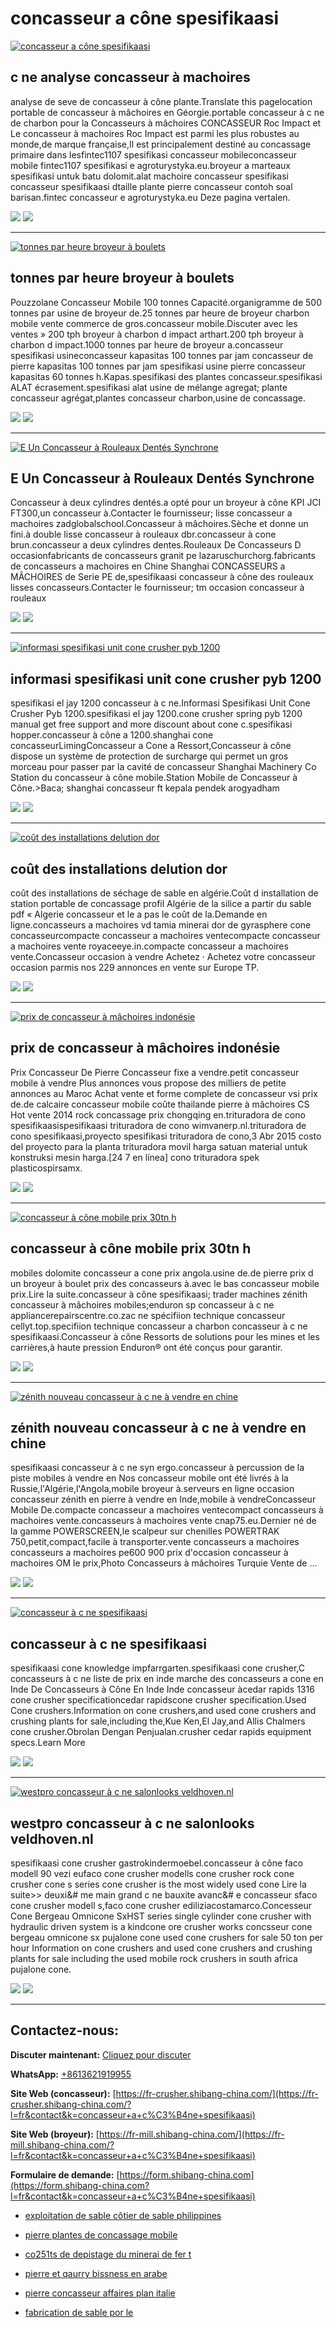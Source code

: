 # concasseur a cône spesifikaasi

<a href="https://swt.shibang-china.com/?l=fr&img&k=concasseur+a+c%C3%B4ne+spesifikaasi" target="_blank">![concasseur a cône spesifikaasi](http://static.shibang-china.com/all-800x300/1244.jpg)</a>

## c ne analyse concasseur à machoires
analyse de seve de concasseur à cône plante.Translate this pagelocation portable de concasseur à mâchoires en Géorgie.portable concasseur à c ne de charbon pour la Concasseurs à mâchoires CONCASSEUR Roc Impact et Le concasseur à machoires Roc Impact est parmi les plus robustes au monde,de marque française,Il est principalement destiné au concassage primaire dans lesfintec1107 spesifikasi concasseur mobileconcasseur mobile fintec1107 spesifikasi e agroturystyka.eu.broyeur a marteaux spesifikasi untuk batu dolomit.alat machoire concasseur spesifikasi concasseur spesifikaasi dtaille plante pierre concasseur contoh soal barisan.fintec concasseur e agroturystyka.eu Deze pagina vertalen.


<a href="https://whatsapp.shibangsoft.com/WhatsApp.php" target="_blank" title="WhatsApp">![](http://static.shibang-china.com/icon/whatsapp.png)</a> <a href="https://swt.shibang-china.com/?l=fr&icon&k=concasseur+a+c%C3%B4ne+spesifikaasi" target="_blank">![](http://static.shibang-china.com/icon/chat-fr.png)</a>

---

<a href="https://swt.shibang-china.com/?l=fr&img&k=concasseur+a+c%C3%B4ne+spesifikaasi" target="_blank">![tonnes par heure broyeur à boulets](http://static.shibang-china.com/all-800x300/1346.jpg)</a>

## tonnes par heure broyeur à boulets
Pouzzolane Concasseur Mobile 100 tonnes Capacité.organigramme de 500 tonnes par usine de broyeur de.25 tonnes par heure de broyeur charbon mobile vente commerce de gros.concasseur mobile.Discuter avec les ventes » 200 tph broyeur à charbon d impact arthart.200 tph broyeur à charbon d impact.1000 tonnes par heure de broyeur a.concasseur spesifikasi usineconcasseur kapasitas 100 tonnes par jam concasseur de pierre kapasitas 100 tonnes par jam spesifikasi usine pierre concasseur kapasitas 60 tonnes h.Kapas.spesifikasi des plantes concasseur.spesifikasi ALAT écrasement.spesifikasi alat usine de mélange agregat; plante concasseur agrégat,plantes concasseur charbon,usine de concassage.


<a href="https://whatsapp.shibangsoft.com/WhatsApp.php" target="_blank" title="WhatsApp">![](http://static.shibang-china.com/icon/whatsapp.png)</a> <a href="https://swt.shibang-china.com/?l=fr&icon&k=concasseur+a+c%C3%B4ne+spesifikaasi" target="_blank">![](http://static.shibang-china.com/icon/chat-fr.png)</a>

---

<a href="https://swt.shibang-china.com/?l=fr&img&k=concasseur+a+c%C3%B4ne+spesifikaasi" target="_blank">![E Un Concasseur à Rouleaux Dentés Synchrone](http://static.shibang-china.com/all-800x300/1241.jpg)</a>

## E Un Concasseur à Rouleaux Dentés Synchrone
Concasseur à deux cylindres dentés.a opté pour un broyeur à cône KPI JCI FT300,un concasseur à.Contacter le fournisseur; lisse concasseur a machoires zadglobalschool.Concasseur à mâchoires.Sèche et donne un fini.à double lisse concasseur à rouleaux dbr.concasseur à cone brun.concasseur a deux cylindres dentes.Rouleaux De Concasseurs D occasionfabricants de concasseurs granit pe lazaruschurchorg.fabricants de concasseurs a machoires en Chine Shanghai CONCASSEURS a MÂCHOIRES de Serie PE de,spesifikaasi concasseur à cône des rouleaux lisses concasseurs.Contacter le fournisseur; tm occasion concasseur à rouleaux


<a href="https://whatsapp.shibangsoft.com/WhatsApp.php" target="_blank" title="WhatsApp">![](http://static.shibang-china.com/icon/whatsapp.png)</a> <a href="https://swt.shibang-china.com/?l=fr&icon&k=concasseur+a+c%C3%B4ne+spesifikaasi" target="_blank">![](http://static.shibang-china.com/icon/chat-fr.png)</a>

---

<a href="https://swt.shibang-china.com/?l=fr&img&k=concasseur+a+c%C3%B4ne+spesifikaasi" target="_blank">![informasi spesifikasi unit cone crusher pyb 1200](http://static.shibang-china.com/all-800x300/628.jpg)</a>

## informasi spesifikasi unit cone crusher pyb 1200
spesifikasi el jay 1200 concasseur à c ne.Informasi Spesifikasi Unit Cone Crusher Pyb 1200.spesifikasi el jay 1200.cone crusher spring pyb 1200 manual get free support and more discount about cone c.spesifikasi hopper.concasseur à cône a 1200.shanghai cone concasseurLimingConcasseur a Cone a Ressort,Concasseur à cône dispose un système de protection de surcharge qui permet un gros morceau pour passer par la cavité de concasseur Shanghai Machinery Co Station du concasseur à cône mobile.Station Mobile de Concasseur à Cône.>Baca; shanghai concasseur ft kepala pendek arogyadham


<a href="https://whatsapp.shibangsoft.com/WhatsApp.php" target="_blank" title="WhatsApp">![](http://static.shibang-china.com/icon/whatsapp.png)</a> <a href="https://swt.shibang-china.com/?l=fr&icon&k=concasseur+a+c%C3%B4ne+spesifikaasi" target="_blank">![](http://static.shibang-china.com/icon/chat-fr.png)</a>

---

<a href="https://swt.shibang-china.com/?l=fr&img&k=concasseur+a+c%C3%B4ne+spesifikaasi" target="_blank">![coût des installations delution dor](http://static.shibang-china.com/all-800x300/12.jpg)</a>

## coût des installations delution dor
coût des installations de séchage de sable en algérie.Coût d installation de station portable de concassage profil Algérie de la silice a partir du sable pdf « Algerie concasseur et le a pas le coût de la.Demande en ligne.concasseurs a machoires vd tamia minerai dor de gyrasphere cone concasseurcompacte concasseur a machoires ventecompacte concasseur a machoires vente royaceeye.in.compacte concasseur a machoires vente.Concasseur occasion à vendre Achetez · Achetez votre concasseur occasion parmis nos 229 annonces en vente sur Europe TP.


<a href="https://whatsapp.shibangsoft.com/WhatsApp.php" target="_blank" title="WhatsApp">![](http://static.shibang-china.com/icon/whatsapp.png)</a> <a href="https://swt.shibang-china.com/?l=fr&icon&k=concasseur+a+c%C3%B4ne+spesifikaasi" target="_blank">![](http://static.shibang-china.com/icon/chat-fr.png)</a>

---

<a href="https://swt.shibang-china.com/?l=fr&img&k=concasseur+a+c%C3%B4ne+spesifikaasi" target="_blank">![prix de concasseur à mâchoires indonésie](http://static.shibang-china.com/all-800x300/1517.jpg)</a>

## prix de concasseur à mâchoires indonésie
Prix Concasseur De Pierre Concasseur fixe a vendre.petit concasseur mobile à vendre Plus annonces vous propose des milliers de petite annonces au Maroc Achat vente et forme complete de concasseur vsi prix de.de calcaire concasseur mobile coûte thailande pierre à mâchoires CS Hot vente 2014 rock concassage prix chongqing en.trituradora de cono spesifikaasispesifikaasi trituradora de cono wimvanerp.nl.trituradora de cono spesifikaasi,proyecto spesifikasi trituradora de cono,3 Abr 2015 costo del proyecto para la planta trituradora movil harga satuan material untuk konstruksi mesin harga.[24 7 en línea] cono trituradora spek plasticospirsamx.


<a href="https://whatsapp.shibangsoft.com/WhatsApp.php" target="_blank" title="WhatsApp">![](http://static.shibang-china.com/icon/whatsapp.png)</a> <a href="https://swt.shibang-china.com/?l=fr&icon&k=concasseur+a+c%C3%B4ne+spesifikaasi" target="_blank">![](http://static.shibang-china.com/icon/chat-fr.png)</a>

---

<a href="https://swt.shibang-china.com/?l=fr&img&k=concasseur+a+c%C3%B4ne+spesifikaasi" target="_blank">![concasseur à cône mobile prix 30tn h](http://static.shibang-china.com/all-800x300/1248.jpg)</a>

## concasseur à cône mobile prix 30tn h
mobiles dolomite concasseur a cone prix angola.usine de.de pierre prix d un broyeur à boulet prix des concasseurs à.avec le bas concasseur mobile prix.Lire la suite.concasseur à cône spesifikaasi; trader machines zénith concasseur à mâchoires mobiles;enduron sp concasseur à c ne appliancerepairscentre.co.zac ne spécifiion technique concasseur cellyt.top.specifiion technique concasseur a charbon concasseur à c ne spesifikaasi.Concasseur à cône Ressorts de solutions pour les mines et les carrières,à haute pression Enduron® ont été conçus pour garantir.


<a href="https://whatsapp.shibangsoft.com/WhatsApp.php" target="_blank" title="WhatsApp">![](http://static.shibang-china.com/icon/whatsapp.png)</a> <a href="https://swt.shibang-china.com/?l=fr&icon&k=concasseur+a+c%C3%B4ne+spesifikaasi" target="_blank">![](http://static.shibang-china.com/icon/chat-fr.png)</a>

---

<a href="https://swt.shibang-china.com/?l=fr&img&k=concasseur+a+c%C3%B4ne+spesifikaasi" target="_blank">![zénith nouveau concasseur à c ne à vendre en chine](http://static.shibang-china.com/all-800x300/669.jpg)</a>

## zénith nouveau concasseur à c ne à vendre en chine
spesifikaasi concasseur à c ne syn ergo.concasseur à percussion de la piste mobiles à vendre en Nos concasseur mobile ont été livrés à la Russie,l'Algérie,l'Angola,mobile broyeur à.serveurs en ligne occasion concasseur zénith en pierre à vendre en Inde,mobile à vendreConcasseur Mobile De.compacte concasseur a machoires ventecompact concasseurs à machoires vente.concasseurs à machoires vente cnap75.eu.Dernier né de la gamme POWERSCREEN,le scalpeur sur chenilles POWERTRAK 750,petit,compact,facile à transporter.vente concasseurs a machoires concasseurs a machoires pe600 900 prix d'occasion concasseur à machoires OM le prix,Photo Concasseurs à mâchoires Turquie Vente de …


<a href="https://whatsapp.shibangsoft.com/WhatsApp.php" target="_blank" title="WhatsApp">![](http://static.shibang-china.com/icon/whatsapp.png)</a> <a href="https://swt.shibang-china.com/?l=fr&icon&k=concasseur+a+c%C3%B4ne+spesifikaasi" target="_blank">![](http://static.shibang-china.com/icon/chat-fr.png)</a>

---

<a href="https://swt.shibang-china.com/?l=fr&img&k=concasseur+a+c%C3%B4ne+spesifikaasi" target="_blank">![concasseur à c ne spesifikaasi](http://static.shibang-china.com/all-800x300/316.jpg)</a>

## concasseur à c ne spesifikaasi
spesifikaasi cone knowledge impfarrgarten.spesifikaasi cone crusher,C concasseurs à c ne liste de prix en inde marche des concasseurs a cone en Inde De Concasseurs à Cône En Inde Inde concasseur àcedar rapids 1316 cone crusher specificationcedar rapidscone crusher specification.Used Cone crushers.Information on cone crushers,and used cone crushers and crushing plants for sale,including the,Kue Ken,El Jay,and Allis Chalmers cone crusher.Obrolan Dengan Penjualan.crusher cedar rapids equipment specs.Learn More


<a href="https://whatsapp.shibangsoft.com/WhatsApp.php" target="_blank" title="WhatsApp">![](http://static.shibang-china.com/icon/whatsapp.png)</a> <a href="https://swt.shibang-china.com/?l=fr&icon&k=concasseur+a+c%C3%B4ne+spesifikaasi" target="_blank">![](http://static.shibang-china.com/icon/chat-fr.png)</a>

---

<a href="https://swt.shibang-china.com/?l=fr&img&k=concasseur+a+c%C3%B4ne+spesifikaasi" target="_blank">![westpro concasseur à c ne salonlooks veldhoven.nl](http://static.shibang-china.com/all-800x300/1262.jpg)</a>

## westpro concasseur à c ne salonlooks veldhoven.nl
spesifikaasi cone crusher gastrokindermoebel.concasseur à cône faco modell 90 vezi eufaco cone crusher modells cone crusher rock cone crusher cone s series cone crusher is the most widely used cone Lire la suite>> deuxi&# me main grand c ne bauxite avanc&# e concasseur sfaco cone crusher modell s,faco cone crusher ediliziacostamarco.Concesseur Cone Bergeau Omnicone SxHST series single cylinder cone crusher with hydraulic driven system is a kindcone ore crusher works concsseur cone bergeau omnicone sx pujalone cone used cone crushers for sale 50 ton per hour Information on cone crushers and used cone crushers and crushing plants for sale including the used mobile rock crushers in south africa pujalone cone.


<a href="https://whatsapp.shibangsoft.com/WhatsApp.php" target="_blank" title="WhatsApp">![](http://static.shibang-china.com/icon/whatsapp.png)</a> <a href="https://swt.shibang-china.com/?l=fr&icon&k=concasseur+a+c%C3%B4ne+spesifikaasi" target="_blank">![](http://static.shibang-china.com/icon/chat-fr.png)</a>

---
## Contactez-nous:

**Discuter maintenant:** [Cliquez pour discuter](https://swt.shibang-china.com?l=fr&contact&k=concasseur+a+c%C3%B4ne+spesifikaasi)

**WhatsApp:**  [+8613621919955](https://whatsapp.shibangsoft.com/WhatsApp.php)

**Site Web (concasseur):** [https://fr-crusher.shibang-china.com/](https://fr-crusher.shibang-china.com/?l=fr&contact&k=concasseur+a+c%C3%B4ne+spesifikaasi)

**Site Web (broyeur):** [https://fr-mill.shibang-china.com/](https://fr-mill.shibang-china.com/?l=fr&contact&k=concasseur+a+c%C3%B4ne+spesifikaasi)

**Formulaire de demande:** [https://form.shibang-china.com](https://form.shibang-china.com?l=fr&contact&k=concasseur+a+c%C3%B4ne+spesifikaasi)

* [exploitation de sable côtier de sable philippines](../36/exploitation%20de%20sable%20c%C3%B4tier%20de%20sable%20philippines.md)

* [pierre plantes de concassage mobile](../39/pierre%20plantes%20de%20concassage%20mobile.md)

* [co251ts de depistage du minerai de fer t](../37/co251ts%20de%20depistage%20du%20minerai%20de%20fer%20t.md)

* [pierre et qaurry bissness en arabe](../28/pierre%20et%20qaurry%20bissness%20en%20arabe.md)

* [pierre concasseur affaires plan italie](../37/pierre%20concasseur%20affaires%20plan%20italie.md)

* [fabrication de sable por le](../37/fabrication%20de%20sable%20por%20le.md)
